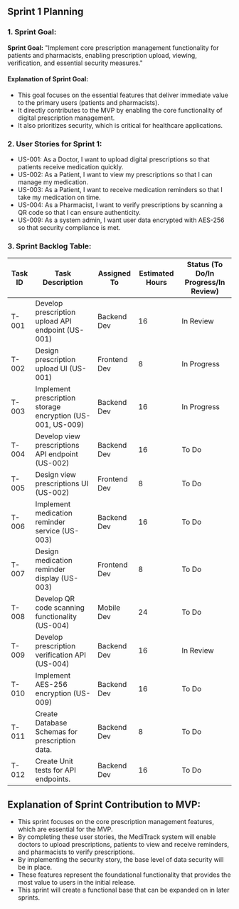 ## **Sprint 1 Planning**

### **1. Sprint Goal:**

**Sprint Goal:** "Implement core prescription management functionality for patients and pharmacists, enabling prescription upload, viewing, verification, and essential security measures."

#### Explanation of Sprint Goal:

- This goal focuses on the essential features that deliver immediate value to the primary users (patients and pharmacists).
- It directly contributes to the MVP by enabling the core functionality of digital prescription management.
- It also prioritizes security, which is critical for healthcare applications.

### **2. User Stories for Sprint 1:**

- US-001: As a Doctor, I want to upload digital prescriptions so that patients receive medication quickly.
- US-002: As a Patient, I want to view my prescriptions so that I can manage my medication.
- US-003: As a Patient, I want to receive medication reminders so that I take my medication on time.
- US-004: As a Pharmacist, I want to verify prescriptions by scanning a QR code so that I can ensure authenticity.
- US-009: As a system admin, I want user data encrypted with AES-256 so that security compliance is met.

### **3. Sprint Backlog Table:**

| Task ID | Task Description                                 | Assigned To | Estimated Hours | Status (To Do/In Progress/In Review) |
|---------|--------------------------------------------------|-------------|-----------------|---------------------------------|
| T-001   | Develop prescription upload API endpoint (US-001) | Backend Dev | 16              | In Review                           |
| T-002   | Design prescription upload UI (US-001)           | Frontend Dev| 8               | In Progress                           |
| T-003   | Implement prescription storage encryption (US-001, US-009) | Backend Dev | 16 | In Progress |
| T-004   | Develop view prescriptions API endpoint (US-002) | Backend Dev | 16              | To Do                           |
| T-005   | Design view prescriptions UI (US-002)           | Frontend Dev| 8               | To Do                           |
| T-006   | Implement medication reminder service (US-003)    | Backend Dev | 16              | To Do                           |
| T-007   | Design medication reminder display (US-003)      | Frontend Dev| 8               | To Do                           |
| T-008   | Develop QR code scanning functionality (US-004)  | Mobile Dev  | 24              | To Do                           |
| T-009   | Develop prescription verification API (US-004) | Backend Dev | 16 | In Review |
| T-010 | Implement AES-256 encryption (US-009) | Backend Dev | 16 | To Do |
| T-011 | Create Database Schemas for prescription data. | Backend Dev | 8 | To Do |
| T-012 | Create Unit tests for API endpoints. | Backend Dev | 16 | To Do |

## **Explanation of Sprint Contribution to MVP:**

- This sprint focuses on the core prescription management features, which are essential for the MVP.
- By completing these user stories, the MediTrack system will enable doctors to upload prescriptions, patients to view and receive reminders, and pharmacists to verify prescriptions.
- By implementing the security story, the base level of data security will be in place.
- These features represent the foundational functionality that provides the most value to users in the initial release.
- This sprint will create a functional base that can be expanded on in later sprints.
